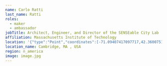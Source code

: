 ```yaml
---
name: Carlo Ratti
last_name: Ratti
roles:
  - maker
  - ambassador
jobTitle: Architect, Engineer, and Director of the SENSEable City Lab
affiliation: Massachusetts Institute of Technology
location: '{"type":"Point","coordinates":[-71.09407417097717,42.36007512358106]}'
location_name: Cambridge, MA , USA
region: n_america
image: image.jpg
---
```


